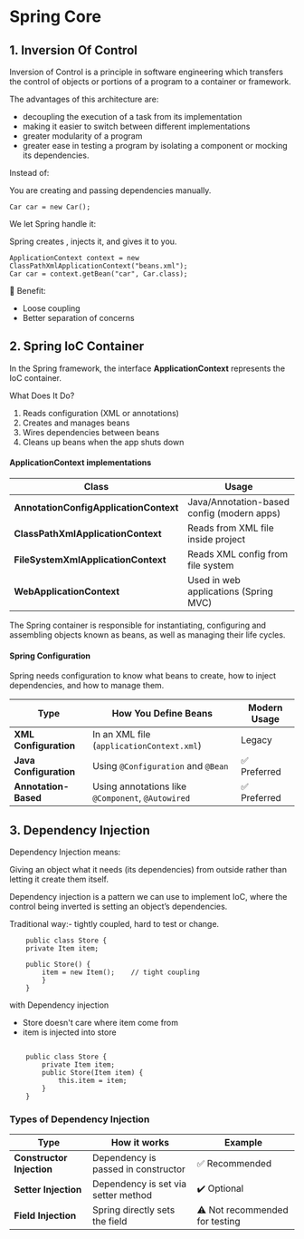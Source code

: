 # Spring Core

## 1. Inversion Of Control

Inversion of Control is a principle in software engineering which transfers the control
of objects or portions of a program to a container or framework.

The advantages of this architecture are:

* decoupling the execution of a task from its implementation
* making it easier to switch between different implementations
* greater modularity of a program
* greater ease in testing a program by isolating a component or mocking its dependencies.

Instead of:

You are creating and passing dependencies manually.

    Car car = new Car();

We let Spring handle it:

Spring creates , injects it, and gives it to you.

    ApplicationContext context = new ClassPathXmlApplicationContext("beans.xml");
    Car car = context.getBean("car", Car.class);

📘 Benefit:

* Loose coupling
* Better separation of concerns

## 2. Spring IoC Container

In the Spring framework, the interface **ApplicationContext** represents the IoC container.

What Does It Do?

1. Reads configuration (XML or annotations)
2. Creates and manages beans
3. Wires dependencies between beans
4. Cleans up beans when the app shuts down

#### ApplicationContext implementations

| Class                                  | Usage                                      |
|----------------------------------------|--------------------------------------------|
| **AnnotationConfigApplicationContext** | Java/Annotation-based config (modern apps) |
| **ClassPathXmlApplicationContext**     | Reads from XML file inside project         |
| **FileSystemXmlApplicationContext**    | Reads XML config from file system          |
| **WebApplicationContext**              | Used in web applications (Spring MVC)      |

The Spring container is responsible for instantiating, configuring and assembling
objects known as beans, as well as managing their life cycles.

#### Spring Configuration
Spring needs configuration to know what beans to create, how to inject dependencies, and how to manage them.

| Type                   | How You Define Beans                              | Modern Usage |
|------------------------|---------------------------------------------------|--------------|
| **XML Configuration**  | In an XML file (`applicationContext.xml`)         | Legacy       |
| **Java Configuration** | Using `@Configuration` and `@Bean`                | ✅ Preferred  |
| **Annotation-Based**   | Using annotations like `@Component`, `@Autowired` | ✅ Preferred  |


## 3. Dependency Injection

Dependency Injection means:

Giving an object what it needs (its dependencies) from outside rather than letting it create them itself.

Dependency injection is a pattern we can use to implement IoC, 
where the control being inverted is setting an object’s dependencies.

Traditional way:- tightly coupled, hard to test or change.
```
    public class Store {
    private Item item;
 
    public Store() {
        item = new Item();    // tight coupling
        }
    }
```

with Dependency injection
* Store doesn't care where item come from
* item is injected into store
```

    public class Store {
        private Item item;
        public Store(Item item) {
            this.item = item;
        }
    }

```
### Types of Dependency Injection

| Type                      | How it works                        | Example                        |
|---------------------------|-------------------------------------|--------------------------------|
| **Constructor Injection** | Dependency is passed in constructor | ✅ Recommended                  |
| **Setter Injection**      | Dependency is set via setter method | ✔️ Optional                    |
| **Field Injection**       | Spring directly sets the field      | ⚠️ Not recommended for testing |

